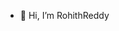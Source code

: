 - 👋 Hi, I’m RohithReddy

<!---
bairirohithreddy1603/bairirohithreddy1603 is a ✨ special ✨ repository because its `README.md` (this file) appears on your GitHub profile.
You can click the Preview link to take a look at your changes.
--->
